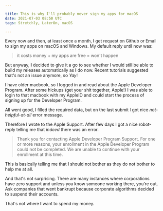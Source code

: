 ```yaml
---

title: This is why I'll probably never sign my apps for macOS
date: 2021-07-03 08:50 UTC
tags: Stretchly, LaterOn, macOS

---
```


Every now and then, at least once a month, I get request on Github or Email to sign my apps on macOS and Windows. My default reply until now was:

 > it costs money + my apps are free = won't happen

But anyway, I decided to give it a go to see whether I would still be able to build my releases automatically as I do now. Recent tutorials suggested that's not an issue anymore, so *Yay*!

I have older macbook, so I logged in and read about the Apple Developer Program. After some hickups (get your shit together, Apple!) I was able to login to that macbook with my AppleID and could start the process of signing up for the Developer Program.

All went good, I filled the required data, but on the last submit I got nice *not-helpful-at-all* error message.

Therefore I wrote to the Apple Support. After few days I got a nice robot-reply telling me that *indeed* there was an error.

> Thank you for contacting Apple Developer Program Support.
For one or more reasons, your enrollment in the Apple Developer Program could not be completed. We are unable to continue with your enrollment at this time.

This is basically telling me that I should not bother as they do not bother to help me at all.

And that's not surprising. There are many instances where corporations have zero support and unless you know someone working there, you're out. Ask companies that went bankrupt because corporate algorithms decided to suspend their accounts.

That's not where I want to spend my money.
